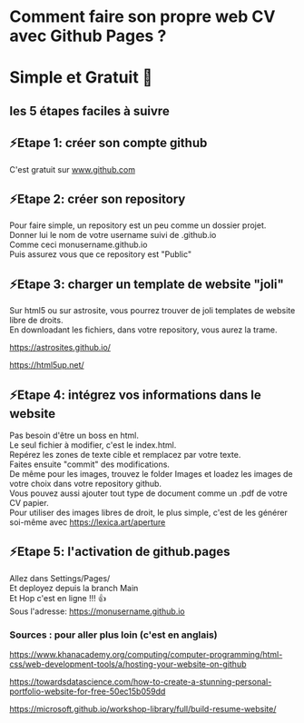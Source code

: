 # Comment faire son propre web CV avec Github Pages ?  
# Simple et Gratuit 🚀  

## les 5 étapes faciles à suivre
  
## ⚡Etape 1: créer son compte github  
C'est gratuit sur www.github.com  

## ⚡Etape 2: créer son repository  
Pour faire simple, un repository est un peu comme un dossier projet.  
Donner lui le nom de votre username suivi de .github.io  
Comme ceci monusername.github.io  
Puis assurez vous que ce repository est "Public" 

## ⚡Etape 3: charger un template de website "joli"  
Sur html5 ou sur astrosite, vous pourrez trouver de joli templates de website libre de droits.  
En downloadant les fichiers, dans votre repository, vous aurez la trame.  

https://astrosites.github.io/  

https://html5up.net/  

## ⚡Etape 4: intégrez vos informations dans le website  
Pas besoin d'être un boss en html.  
Le seul fichier à modifier, c'est le index.html.  
Repérez les zones de texte cible et remplacez par votre texte.  
Faites ensuite "commit" des modifications.  
De même pour les images, trouvez le folder Images et loadez les images de votre choix dans votre repository github.  
Vous pouvez aussi ajouter tout type de document comme un .pdf de votre CV papier.  
Pour utiliser des images libres de droit, le plus simple, c'est de les générer soi-même avec https://lexica.art/aperture  

## ⚡Etape 5: l'activation de github.pages  
Allez dans Settings/Pages/  
Et deployez depuis la branch Main  
Et Hop c'est en ligne !!! 👍   
Sous l'adresse: https://monusername.github.io
  

### Sources : pour aller plus loin (c'est en anglais)   

https://www.khanacademy.org/computing/computer-programming/html-css/web-development-tools/a/hosting-your-website-on-github  

https://towardsdatascience.com/how-to-create-a-stunning-personal-portfolio-website-for-free-50ec15b059dd  

https://microsoft.github.io/workshop-library/full/build-resume-website/  
 



 

